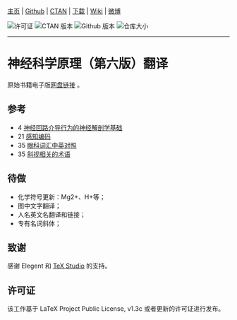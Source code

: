 <!-- Author : Dongsheng Deng & Liam Huang-->
<!-- Program Email: elegantlatex2e@gmail.com -->

[主页](https://elegantlatex.org/) | [Github](https://github.com/ElegantLaTeX/ElegantBook) | [CTAN](https://ctan.org/pkg/elegantbook) | [下载](https://github.com/ElegantLaTeX/ElegantBook/releases) | [Wiki](https://github.com/ElegantLaTeX/ElegantBook/wiki) | [微博](https://weibo.com/elegantlatex)

![许可证](https://img.shields.io/ctan/l/elegantbook.svg) ![CTAN 版本](https://img.shields.io/ctan/v/elegantbook.svg) ![Github 版本](https://img.shields.io/github/release/ElegantLaTeX/ElegantBook.svg) ![仓库大小](https://img.shields.io/github/repo-size/ElegantLaTeX/ElegantBook.svg)

-------

# 神经科学原理（第六版）翻译

原始书籍电子版[网盘链接](https://pan.baidu.com/s/1c0haMl287vFUA51rRusHaA?pwd=dong) 。

## 参考
* 4 [神经回路介导行为的神经解剖学基础](https://blog.csdn.net/qq_39318443/article/details/106892674)
* 21 [感知编码](https://www.dxy.cn/bbs/newweb/pc/post/40268362)
* 35 [眼科词汇中英对照](https://www.sohu.com/a/603321979_121124541)
* 35 [斜视相关的术语](https://wenku.baidu.com/view/f07cd2aebad528ea81c758f5f61fb7360b4c2b30.html) 

## 待做
* 化学符号更新：Mg2+、H+等；
* 图中文字翻译；
* 人名英文名翻译和链接；
* 专有名词斜体；

## 致谢

感谢 Elegent 和 [TeX Studio](http://www.latexstudio.net/) 的支持。


## 许可证

该工作基于 LaTeX Project Public License, v1.3c 或者更新的许可证进行发布。


